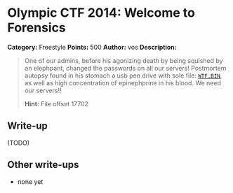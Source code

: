 # Olympic CTF 2014: Welcome to Forensics

**Category:** Freestyle
**Points:** 500
**Author:** vos
**Description:**

> One of our admins, before his agonizing death by being squished by an elephpant, changed the passwords on all our servers! Postmortem autopsy found in his stomach a usb pen drive with sole file: [`WTF.BIN`](WTF.BIN), as well as high concentration of epinephprine in his blood. We need our servers!!
>
> **Hint:** File offset 17702

## Write-up

(TODO)

## Other write-ups

* none yet
